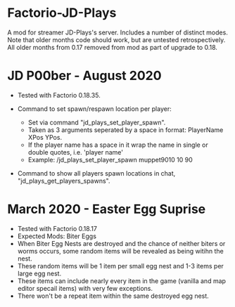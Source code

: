 # Factorio-JD-Plays


A mod for streamer JD-Plays's server. Includes a number of distinct modes.
Note that older months code should work, but are untested retrospectively.
All older months from 0.17 removed from mod as part of upgrade to 0.18.

JD P00ber - August 2020
================

- Tested with Factorio 0.18.35.
- Command to set spawn/respawn location per player:

    - Set via command "jd_plays_set_player_spawn".
    - Taken as 3 arguments seperated by a space in format: PlayerName XPos YPos.
    - If the player name has a space in it wrap the name in single or double quotes, i.e. 'player name'
    - Example: /jd_plays_set_player_spawn muppet9010 10 90
- Command to show all players spawn locations in chat, "jd_plays_get_players_spawns".

March 2020 - Easter Egg Suprise
================

- Tested with Factorio 0.18.17
- Expected Mods: Biter Eggs
- When Biter Egg Nests are destroyed and the chance of neither biters or worms occurs, some random items will be revealed as being witihn the nest.
- These random items will be 1 item per small egg nest and 1-3 items per large egg nest.
- These items can include nearly every item in the game (vanilla and map editor specail items) with very few exceptions.
- There won't be a repeat item within the same destroyed egg nest.